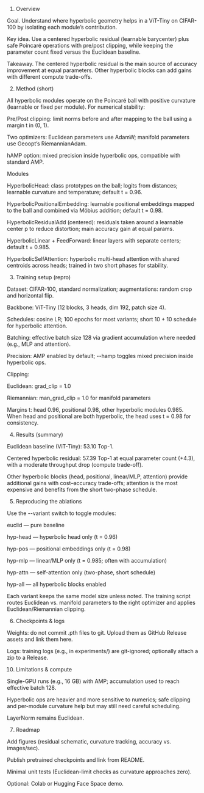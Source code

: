 1) Overview

Goal. Understand where hyperbolic geometry helps in a ViT-Tiny on CIFAR-100 by isolating each module’s contribution.

Key idea. Use a centered hyperbolic residual (learnable barycenter) plus safe Poincaré operations with pre/post clipping, while keeping the parameter count fixed versus the Euclidean baseline.

Takeaway. The centered hyperbolic residual is the main source of accuracy improvement at equal parameters. Other hyperbolic blocks can add gains with different compute trade-offs.

2) Method (short)

All hyperbolic modules operate on the Poincaré ball with positive curvature (learnable or fixed per module). For numerical stability:

Pre/Post clipping: limit norms before and after mapping to the ball using a margin t in (0, 1).

Two optimizers: Euclidean parameters use AdamW; manifold parameters use Geoopt’s RiemannianAdam.

hAMP option: mixed precision inside hyperbolic ops, compatible with standard AMP.

Modules

HyperbolicHead: class prototypes on the ball; logits from distances; learnable curvature and temperature; default t = 0.96.

HyperbolicPositionalEmbedding: learnable positional embeddings mapped to the ball and combined via Möbius addition; default t = 0.98.

HyperbolicResidualAdd (centered): residuals taken around a learnable center p to reduce distortion; main accuracy gain at equal params.

HyperbolicLinear + FeedForward: linear layers with separate centers; default t = 0.985.

HyperbolicSelfAttention: hyperbolic multi-head attention with shared centroids across heads; trained in two short phases for stability.

3) Training setup (repro)

Dataset: CIFAR-100, standard normalization; augmentations: random crop and horizontal flip.

Backbone: ViT-Tiny (12 blocks, 3 heads, dim 192, patch size 4).

Schedules: cosine LR; 100 epochs for most variants; short 10 + 10 schedule for hyperbolic attention.

Batching: effective batch size 128 via gradient accumulation where needed (e.g., MLP and attention).

Precision: AMP enabled by default; --hamp toggles mixed precision inside hyperbolic ops.

Clipping:

Euclidean: grad_clip = 1.0

Riemannian: man_grad_clip = 1.0 for manifold parameters

Margins t: head 0.96, positional 0.98, other hyperbolic modules 0.985.
When head and positional are both hyperbolic, the head uses t = 0.98 for consistency.

4) Results (summary)

Euclidean baseline (ViT-Tiny): 53.10 Top-1.

Centered hyperbolic residual: 57.39 Top-1 at equal parameter count (+4.3), with a moderate throughput drop (compute trade-off).

Other hyperbolic blocks (head, positional, linear/MLP, attention) provide additional gains with cost–accuracy trade-offs; attention is the most expensive and benefits from the short two-phase schedule.

5) Reproducing the ablations

Use the --variant switch to toggle modules:

euclid — pure baseline

hyp-head — hyperbolic head only (t = 0.96)

hyp-pos — positional embeddings only (t = 0.98)

hyp-mlp — linear/MLP only (t = 0.985; often with accumulation)

hyp-attn — self-attention only (two-phase, short schedule)

hyp-all — all hyperbolic blocks enabled

Each variant keeps the same model size unless noted. The training script routes Euclidean vs. manifold parameters to the right optimizer and applies Euclidean/Riemannian clipping.

6) Checkpoints & logs

Weights: do not commit .pth files to git. Upload them as GitHub Release assets and link them here.

Logs: training logs (e.g., in experiments/) are git-ignored; optionally attach a zip to a Release.

10) Limitations & compute

Single-GPU runs (e.g., 16 GB) with AMP; accumulation used to reach effective batch 128.

Hyperbolic ops are heavier and more sensitive to numerics; safe clipping and per-module curvature help but may still need careful scheduling.

LayerNorm remains Euclidean.

7) Roadmap

Add figures (residual schematic, curvature tracking, accuracy vs. images/sec).

Publish pretrained checkpoints and link from README.

Minimal unit tests (Euclidean-limit checks as curvature approaches zero).

Optional: Colab or Hugging Face Space demo.
